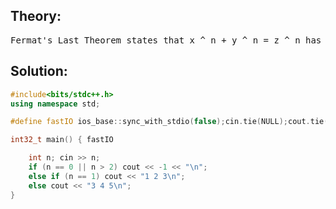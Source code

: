 ## Theory:
<pre>
Fermat's Last Theorem states that x ^ n + y ^ n = z ^ n has no integer solutions x, y, z, n for n greater than 2.
</pre>
## Solution:
```c++
#include<bits/stdc++.h>
using namespace std;

#define fastIO ios_base::sync_with_stdio(false);cin.tie(NULL);cout.tie(NULL);

int32_t main() { fastIO

    int n; cin >> n;
    if (n == 0 || n > 2) cout << -1 << "\n";
    else if (n == 1) cout << "1 2 3\n";
    else cout << "3 4 5\n";
}
```
